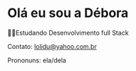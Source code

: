 # Olá eu sou a Débora

👩‍💻Estudando Desenvolvimento full Stack

Contato: lolidu@yahoo.com.br

Prononuns: ela/dela
